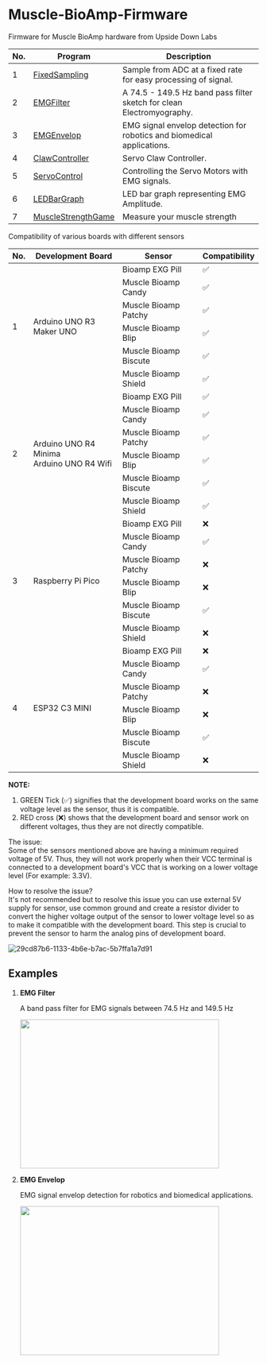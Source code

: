 # Muscle-BioAmp-Firmware
Firmware for Muscle BioAmp hardware from Upside Down Labs

| No. | Program| Description |
| ---- | ---- | ---- |
|1 | [FixedSampling](1_FixedSampling)| Sample from ADC at a fixed rate for easy processing of signal.|
|2 | [EMGFilter](2_EMGFilter)| A 74.5 - 149.5 Hz band pass filter sketch for clean Electromyography.|
|3 | [EMGEnvelop](3_EMGEnvelop)| EMG signal envelop detection for robotics and biomedical applications.|
|4 | [ClawController](4_ClawController)| Servo Claw Controller.|
|5 | [ServoControl](5_ServoControl)| Controlling the Servo Motors with EMG signals.|
|6 | [LEDBarGraph](6_LEDBarGraph)| LED bar graph representing EMG Amplitude.|
|7 | [MuscleStrengthGame](7_MuscleStrengthGame)| Measure your muscle strength |

Compatibility of various boards with different sensors
<table>
    <thead>
        <tr>
            <th>No.</th>
            <th>Development Board</th>
            <th>Sensor</th>
            <th>Compatibility</th>
        </tr>
    </thead>
    <tbody>
        <tr>
            <td rowspan="6">1</td>
            <td rowspan="6">Arduino UNO R3<br>Maker UNO</td>
            <td>Bioamp EXG Pill</td>
            <td>✅</td>
        </tr>
        <tr>
            <td>Muscle Bioamp Candy</td>
            <td>✅</td>
        </tr>
        <tr>
            <td>Muscle Bioamp Patchy</td>
            <td>✅</td>
        </tr>
        <tr>
            <td>Muscle Bioamp Blip</td>
            <td>✅</td>
        </tr>
        <tr>
            <td>Muscle Bioamp Biscute</td>
            <td>✅</td>
        </tr>
        <tr>
            <td>Muscle Bioamp Shield</td>
            <td>✅</td>
        </tr>
        <tr>
            <td rowspan="6">2</td>
            <td rowspan="6">Arduino UNO R4 Minima<br>Arduino UNO R4 Wifi</td>
            <td>Bioamp EXG Pill</td>
            <td>✅</td>
        </tr>
        <tr>
            <td>Muscle Bioamp Candy</td>
            <td>✅</td>
        </tr>
        <tr>
            <td>Muscle Bioamp Patchy</td>
            <td>✅</td>
        </tr>
        <tr>
            <td>Muscle Bioamp Blip</td>
            <td>✅</td>
        </tr>
        <tr>
            <td>Muscle Bioamp Biscute</td>
            <td>✅</td>
        </tr>
        <tr>
            <td>Muscle Bioamp Shield</td>
            <td>✅</td>
        </tr>
        <tr>
            <td rowspan="6">3</td>
            <td rowspan="6">Raspberry Pi Pico</td>
            <td>Bioamp EXG Pill</td>
            <td>❌</td>
        </tr>
        <tr>
            <td>Muscle Bioamp Candy</td>
            <td>✅</td>
        </tr>
        <tr>
            <td>Muscle Bioamp Patchy</td>
            <td>❌</td>
        </tr>
        <tr>
            <td>Muscle Bioamp Blip</td>
            <td>❌</td>
        </tr>
        <tr>
            <td>Muscle Bioamp Biscute</td>
            <td>✅</td>
        </tr>
        <tr>
            <td>Muscle Bioamp Shield</td>
            <td>❌</td>
        </tr>
       <tr>
             <td rowspan="6">4</td>
            <td rowspan="6">ESP32 C3 MINI</td>
            <td>Bioamp EXG Pill</td>
            <td>❌</td>
        </tr>
        <tr>
            <td>Muscle Bioamp Candy</td>
            <td>✅</td>
        </tr>
        <tr>
            <td>Muscle Bioamp Patchy</td>
            <td>❌</td>
        </tr>
        <tr>
            <td>Muscle Bioamp Blip</td>
            <td>❌</td>
        </tr>
        <tr>
            <td>Muscle Bioamp Biscute</td>
            <td>✅</td>
        </tr>
        <tr>
            <td>Muscle Bioamp Shield</td>
            <td>❌</td>
        </tr>
    </tbody>
</table>

**NOTE:** 
1. GREEN Tick (✅) signifies that the development board works on the same voltage level as the sensor, thus it is compatible.
2. RED cross (❌) shows that the development board and sensor work on different voltages, thus they are not directly compatible. 

The issue:<br>
Some of the sensors mentioned above are having a minimum required voltage of 5V. Thus, they will not work properly when their VCC terminal is connected to a development board's VCC that is working on a lower voltage level (For example: 3.3V). 

How to resolve the issue?<br>
It's not recommended but to resolve this issue you can use external 5V supply for sensor, use common ground and create a resistor divider to convert the higher voltage output of the sensor to lower voltage level so as to make it compatible with the development board. This step is crucial to prevent the sensor to harm the analog pins of development board.<br>

![29cd87b6-1133-4b6e-b7ac-5b7ffa1a7d91](https://github.com/Aryan-Prakhar/Muscle-BioAmp-Arduino-Firmware/assets/97614212/1a3765af-205d-463e-9560-d68d43c711c5)
<br>


## Examples

1. **EMG Filter**

    A band pass filter for EMG signals between 74.5 Hz and 149.5 Hz

    <img src="2_EMGFilter/EMGFilter.png" height="300" width="400">
    

2. **EMG Envelop**

    EMG signal envelop detection for robotics and biomedical applications.

    <img src="3_EMGEnvelope/EMGEnvelope.png" height="300" width="400">
